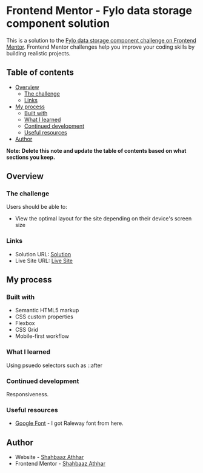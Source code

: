 # Frontend Mentor - Fylo data storage component solution

This is a solution to the [Fylo data storage component challenge on Frontend Mentor](https://www.frontendmentor.io/challenges/fylo-data-storage-component-1dZPRbV5n). Frontend Mentor challenges help you improve your coding skills by building realistic projects.

## Table of contents

- [Overview](#overview)
  - [The challenge](#the-challenge)
  - [Links](#links)
- [My process](#my-process)
  - [Built with](#built-with)
  - [What I learned](#what-i-learned)
  - [Continued development](#continued-development)
  - [Useful resources](#useful-resources)
- [Author](#author)

**Note: Delete this note and update the table of contents based on what sections you keep.**

## Overview

### The challenge

Users should be able to:

- View the optimal layout for the site depending on their device's screen size

### Links

- Solution URL: [Solution](https://github.com/Shahbaaz92/fylo-data-storage-component-master)
- Live Site URL: [Live Site](https://shahbaaz92.github.io/fylo-data-storage-component-master/)

## My process

### Built with

- Semantic HTML5 markup
- CSS custom properties
- Flexbox
- CSS Grid
- Mobile-first workflow

### What I learned

Using psuedo selectors such as ::after

### Continued development

Responsiveness.

### Useful resources

- [Google Font](https://fonts.google.com/) - I got Raleway font from here.

## Author

- Website - [Shahbaaz Athhar](https://github.com/Shahbaaz92/)
- Frontend Mentor - [Shahbaaz Athhar](https://www.frontendmentor.io/profile/Shahbaaz92)
